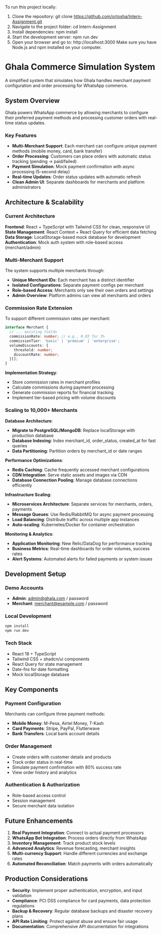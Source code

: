 To run this project locally:
1. Clone the repository:
git clone https://github.com/ortosha/Intern-Assignment.git
2. Navigate to the project folder:
cd Intern-Assignment
3. Install dependencies:
npm install
4. Start the development server:
npm run dev
5. Open your browser and go to:
http://localhost:3000
Make sure you have Node.js and npm installed on your computer.

# Ghala Commerce Simulation System

A simplified system that simulates how Ghala handles merchant payment configuration and order processing for WhatsApp commerce.

## System Overview

Ghala powers WhatsApp commerce by allowing merchants to configure their preferred payment methods and processing customer orders with real-time status updates.

### Key Features

- **Multi-Merchant Support**: Each merchant can configure unique payment methods (mobile money, card, bank transfer)
- **Order Processing**: Customers can place orders with automatic status tracking (pending → paid/failed)
- **Payment Simulation**: Mock payment confirmation with async processing (5-second delay)
- **Real-time Updates**: Order status updates with automatic refresh
- **Clean Admin UI**: Separate dashboards for merchants and platform administrators

## Architecture & Scalability

### Current Architecture

**Frontend**: React + TypeScript with Tailwind CSS for clean, responsive UI
**State Management**: React Context + React Query for efficient data fetching
**Data Storage**: LocalStorage-based mock database for development
**Authentication**: Mock auth system with role-based access (merchant/admin)

### Multi-Merchant Support

The system supports multiple merchants through:
- **Unique Merchant IDs**: Each merchant has a distinct identifier
- **Isolated Configurations**: Separate payment configs per merchant
- **Role-based Access**: Merchants only see their own orders and settings
- **Admin Overview**: Platform admins can view all merchants and orders

### Commission Rate Extension

To support different commission rates per merchant:

```typescript
interface Merchant {
  // ... existing fields
  commissionRate: number; // e.g., 0.03 for 3%
  commissionTier: 'basic' | 'premium' | 'enterprise';
  volumeDiscounts: {
    threshold: number;
    discountRate: number;
  }[];
}
```

**Implementation Strategy**:
- Store commission rates in merchant profiles
- Calculate commissions during payment processing
- Generate commission reports for financial tracking
- Implement tier-based pricing with volume discounts

### Scaling to 10,000+ Merchants

**Database Architecture**:
- **Migrate to PostgreSQL/MongoDB**: Replace localStorage with production database
- **Database Indexing**: Index merchant_id, order_status, created_at for fast queries
- **Data Partitioning**: Partition orders by merchant_id or date ranges

**Performance Optimizations**:
- **Redis Caching**: Cache frequently accessed merchant configurations
- **CDN Integration**: Serve static assets and images via CDN
- **Database Connection Pooling**: Manage database connections efficiently

**Infrastructure Scaling**:
- **Microservices Architecture**: Separate services for merchants, orders, payments
- **Message Queues**: Use Redis/RabbitMQ for async payment processing
- **Load Balancing**: Distribute traffic across multiple app instances
- **Auto-scaling**: Kubernetes/Docker for container orchestration

**Monitoring & Analytics**:
- **Application Monitoring**: New Relic/DataDog for performance tracking
- **Business Metrics**: Real-time dashboards for order volumes, success rates
- **Alert Systems**: Automated alerts for failed payments or system issues

## Development Setup

### Demo Accounts
- **Admin**: admin@ghala.com / password
- **Merchant**: merchant@example.com / password

### Local Development
```bash
npm install
npm run dev
```

### Tech Stack
- React 18 + TypeScript
- Tailwind CSS + shadcn/ui components
- React Query for state management
- Date-fns for date formatting
- Mock localStorage database

## Key Components

### Payment Configuration
Merchants can configure three payment methods:
- **Mobile Money**: M-Pesa, Airtel Money, T-Kash
- **Card Payments**: Stripe, PayPal, Flutterwave
- **Bank Transfers**: Local bank account details

### Order Management
- Create orders with customer details and products
- Track order status in real-time
- Simulate payment confirmation with 80% success rate
- View order history and analytics

### Authentication & Authorization
- Role-based access control
- Session management
- Secure merchant data isolation

## Future Enhancements

1. **Real Payment Integration**: Connect to actual payment processors
2. **WhatsApp Bot Integration**: Process orders directly from WhatsApp
3. **Inventory Management**: Track product stock levels
4. **Advanced Analytics**: Revenue forecasting, merchant insights
5. **Multi-currency Support**: Handle different currencies and exchange rates
6. **Automated Reconciliation**: Match payments with orders automatically

## Production Considerations

- **Security**: Implement proper authentication, encryption, and input validation
- **Compliance**: PCI DSS compliance for card payments, data protection regulations
- **Backup & Recovery**: Regular database backups and disaster recovery plans
- **API Rate Limiting**: Protect against abuse and ensure fair usage
- **Documentation**: Comprehensive API documentation for integrations
